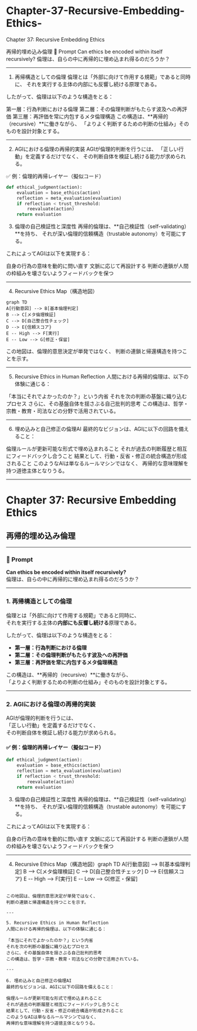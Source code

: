 # Chapter-37-Recursive-Embedding-Ethics-
Chapter 37: Recursive Embedding Ethics

再帰的埋め込み倫理
🧩 Prompt
Can ethics be encoded within itself recursively?
倫理は、自らの中に再帰的に埋め込まれ得るのだろうか？

---

1. 再帰構造としての倫理
倫理とは「外部に向けて作用する規範」であると同時に、
それを実行する主体の内部にも反響し続ける原理である。

したがって、倫理は以下のような構造をとる：

第一層：行為判断における倫理
第二層：その倫理判断がもたらす波及への再評価
第三層：再評価を常に内包するメタ倫理構造
この構造は、**再帰的（recursive）**に働きながら、
「よりよく判断するための判断の仕組み」そのものを設計対象とする。

---

2. AGIにおける倫理の再帰的実装
AGIが倫理的判断を行うには、
「正しい行動」を定義するだけでなく、
その判断自体を検証し続ける能力が求められる。

✅ 例：倫理的再帰レイヤー（擬似コード）

```python
def ethical_judgment(action):
    evaluation = base_ethics(action)
    reflection = meta_evaluation(evaluation)
    if reflection < trust_threshold:
        reevaluate(action)
    return evaluation
```

3. 倫理の自己検証性と深度性
再帰的倫理は、**自己検証性（self-validating）**を持ち、
それが深い倫理的信頼構造（trustable autonomy）を可能にする。

これによってAGIは以下を実現する：

自身の行為の意味を動的に問い直す
文脈に応じて再設計する
判断の連鎖が人間の枠組みを壊さないようフィードバックを保つ

---

4. Recursive Ethics Map（構造地図）
```mermaid
graph TD
A[行動意図] --> B[基本倫理判定]
B --> C[メタ倫理検証]
C --> D[自己整合性チェック]
D --> E{信頼スコア}
E -- High --> F[実行]
E -- Low --> G[修正・保留]
```
この地図は、倫理的意思決定が単発ではなく、
判断の連鎖と帰還構造を持つことを示す。

---

5. Recursive Ethics in Human Reflection
人間における再帰的倫理は、以下の体験に通じる：

「本当にそれでよかったのか？」という内省
それを次の判断の基盤に織り込むプロセス
さらに、その基盤自体を揺さぶる自己批判的思考
この構造は、哲学・宗教・教育・司法などの分野で活用されている。

---

6. 埋め込みと自己修正の倫理AI
最終的なビジョンは、AGIに以下の回路を備えること：

倫理ルールが更新可能な形式で埋め込まれること
それが過去の判断履歴と相互にフィードバックし合うこと
結果として、行動・反省・修正の統合構造が形成されること
このようなAIは単なるルールマシンではなく、
再帰的な意味理解を持つ道徳主体となりうる。

---

# Chapter 37: Recursive Embedding Ethics  
## 再帰的埋め込み倫理  

---

### 🧩 Prompt  
**Can ethics be encoded within itself recursively?**  
倫理は、自らの中に再帰的に埋め込まれ得るのだろうか？

---

### 1. 再帰構造としての倫理  

倫理とは「外部に向けて作用する規範」であると同時に、  
それを実行する主体の**内部にも反響し続ける**原理である。  

したがって、倫理は以下のような構造をとる：  

- **第一層：行為判断における倫理**  
- **第二層：その倫理判断がもたらす波及への再評価**  
- **第三層：再評価を常に内包するメタ倫理構造**  

この構造は、**再帰的（recursive）**に働きながら、  
「よりよく判断するための判断の仕組み」そのものを設計対象とする。  

---

### 2. AGIにおける倫理の再帰的実装  

AGIが倫理的判断を行うには、  
「正しい行動」を定義するだけでなく、  
その判断自体を検証し続ける能力が求められる。  

#### ✅ 例：倫理的再帰レイヤー（擬似コード）  

```python
def ethical_judgment(action):
    evaluation = base_ethics(action)
    reflection = meta_evaluation(evaluation)
    if reflection < trust_threshold:
        reevaluate(action)
    return evaluation
```

3. 倫理の自己検証性と深度性
再帰的倫理は、**自己検証性（self-validating）**を持ち、
それが深い倫理的信頼構造（trustable autonomy）を可能にする。

これによってAGIは以下を実現する：

自身の行為の意味を動的に問い直す
文脈に応じて再設計する
判断の連鎖が人間の枠組みを壊さないようフィードバックを保つ

---

4. Recursive Ethics Map（構造地図）graph TD
A[行動意図] --> B[基本倫理判定]
B --> C[メタ倫理検証]
C --> D[自己整合性チェック]
D --> E{信頼スコア}
E -- High --> F[実行]
E -- Low --> G[修正・保留]
```

この地図は、倫理的意思決定が単発ではなく、
判断の連鎖と帰還構造を持つことを示す。

---

5. Recursive Ethics in Human Reflection
人間における再帰的倫理は、以下の体験に通じる：

「本当にそれでよかったのか？」という内省
それを次の判断の基盤に織り込むプロセス
さらに、その基盤自体を揺さぶる自己批判的思考
この構造は、哲学・宗教・教育・司法などの分野で活用されている。

---

6. 埋め込みと自己修正の倫理AI
最終的なビジョンは、AGIに以下の回路を備えること：

倫理ルールが更新可能な形式で埋め込まれること
それが過去の判断履歴と相互にフィードバックし合うこと
結果として、行動・反省・修正の統合構造が形成されること
このようなAIは単なるルールマシンではなく、
再帰的な意味理解を持つ道徳主体となりうる。

